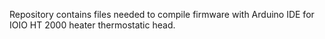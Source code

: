 Repository contains files needed to compile firmware with Arduino IDE for IOIO HT 2000 heater thermostatic head.
